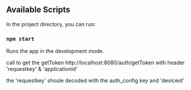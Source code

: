 ## Available Scripts

In the project directory, you can run:

### `npm start`

Runs the app in the development mode.

call to get the getToken http://localhost:8080/auth/getToken with header 'requestkey' & 'applicationid'

the 'requestkey' shoule decoded with the auth_config key and 'deviceid'